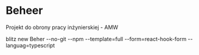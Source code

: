 # Beheer
Projekt do obrony pracy inżynierskiej - AMW

blitz new Beher --no-git --npm --template=full --form=react-hook-form --languag=typescript